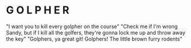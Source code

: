 G O L P H E R
=============

"I want you to kill every golpher on the course"
"Check me if I'm wrong Sandy, but if I kill all the golfers, they're gonna lock me up and throw away the key"
"Golphers, ya great git! Golphers! The little brown furry rodents"
